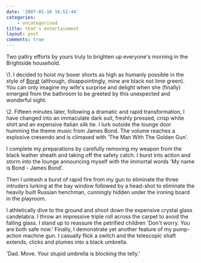 ```yaml
---
date: '2007-01-10 16:52:44'
categories:
    - uncategorised
title: that's entertainment
layout: post
comments: true
---
```

Two paltry efforts by yours truly to brighten up everyone's morning in
the Brightside household.

\1. I decided to hoist my boxer shorts as high as humanly possible in
the style of [Borat](http://www.borat.tv/ms_blog/cannes.jpg) (although,
disappointingly, mine are black not lime green). You can only imagine my
wife's surprise and delight when she (finally) emerged from the bathroom
to be greeted by this unexpected and wonderful sight.

\2. Fifteen minutes later, following a dramatic and rapid
transformation, I have changed into an immaculate dark suit, freshly
pressed, crisp white shirt and an expensive Italian silk tie. I lurk
outside the lounge door humming the theme music from James Bond. The
volume reaches a explosive cresendo and is climaxed with 'The Man With
The Golden Gun'.

I complete my preparations by carefully removing my weapon from the
black leather sheath and taking off the safety catch. I burst into
action and storm into the lounge announcing myself with the immortal
words 'My name is Bond - James Bond'.

Then I unleash a burst of rapid fire from my gun to eliminate the three
intruders lurking at the bay window followed by a head-shot to eliminate
the heavily built Russian henchman, cunningly hidden under the ironing
board in the playroom.

I athletically dive to the ground and shoot down the expensive crystal
glass candelabra. I throw an impressive triple roll across the carpet to
avoid the falling glass. I stand up to reassure the petrified children
'Don't worry. You are both safe now.' Finally, I demonstrate yet another
feature of my pump-action machine gun. I casually flick a switch and the
telescopic shaft extends, clicks and plumes into a black umbrella.

'Dad. Move. Your stupid umbrella is blocking the telly.'
